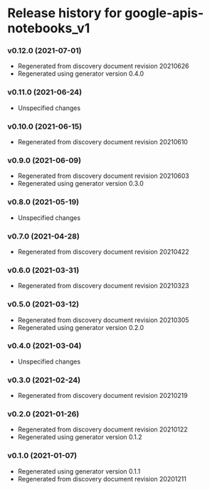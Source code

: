 # Release history for google-apis-notebooks_v1

### v0.12.0 (2021-07-01)

* Regenerated from discovery document revision 20210626
* Regenerated using generator version 0.4.0

### v0.11.0 (2021-06-24)

* Unspecified changes

### v0.10.0 (2021-06-15)

* Regenerated from discovery document revision 20210610

### v0.9.0 (2021-06-09)

* Regenerated from discovery document revision 20210603
* Regenerated using generator version 0.3.0

### v0.8.0 (2021-05-19)

* Unspecified changes

### v0.7.0 (2021-04-28)

* Regenerated from discovery document revision 20210422

### v0.6.0 (2021-03-31)

* Regenerated from discovery document revision 20210323

### v0.5.0 (2021-03-12)

* Regenerated from discovery document revision 20210305
* Regenerated using generator version 0.2.0

### v0.4.0 (2021-03-04)

* Unspecified changes

### v0.3.0 (2021-02-24)

* Regenerated from discovery document revision 20210219

### v0.2.0 (2021-01-26)

* Regenerated from discovery document revision 20210122
* Regenerated using generator version 0.1.2

### v0.1.0 (2021-01-07)

* Regenerated using generator version 0.1.1
* Regenerated from discovery document revision 20201211

